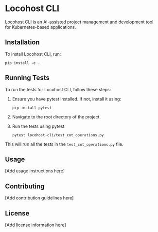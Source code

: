 # Locohost CLI

Locohost CLI is an AI-assisted project management and development tool for Kubernetes-based applications.

## Installation

To install Locohost CLI, run:

```
pip install -e .
```

## Running Tests

To run the tests for Locohost CLI, follow these steps:

1. Ensure you have pytest installed. If not, install it using:
   ```
   pip install pytest
   ```

2. Navigate to the root directory of the project.

3. Run the tests using pytest:
   ```
   pytest locohost-cli/test_cot_operations.py
   ```

This will run all the tests in the `test_cot_operations.py` file.

## Usage

[Add usage instructions here]

## Contributing

[Add contribution guidelines here]

## License

[Add license information here]
